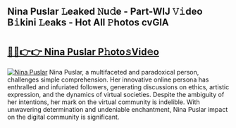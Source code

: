 ## Nina Puslar 𝙻eaked 𝙽u𝚍e - Part-WlJ 𝚅𝚒deo B𝚒kini 𝙻eaks - Hot All 𝙿hotos cvGlA

# <h2><a href="http://ld3l6mk.urlbe.top/?page=Nina+Puslar">🔗🔗👉👉 Nina Puslar P𝚑oto𝚜Vid𝚎o</a></h2>

[![Nina Puslar](https://i.imgur.com/eBuTRDB.gif)](http://ld3l6mk.urlbe.top/?page=Nina+Puslar)
Nina Puslar, a multifaceted and paradoxical person, challenges simple comprehension. Her innovative online persona has enthralled and infuriated followers, generating discussions on ethics, artistic expression, and the dynamics of virtual societies. Despite the ambiguity of her intentions, her mark on the virtual community is indelible. With unwavering determination and undeniable enchantment, Nina Puslar impact on the digital community is significant.
